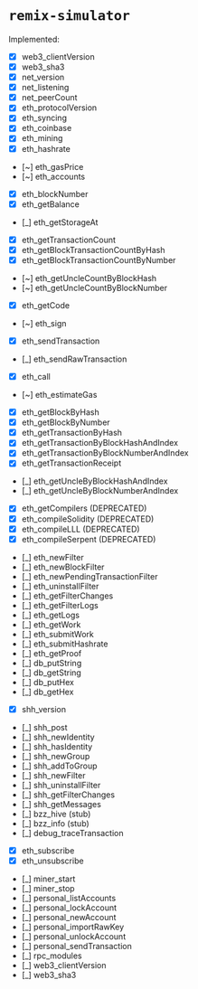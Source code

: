 # `remix-simulator`

Implemented:

* [X] web3_clientVersion
* [X] web3_sha3
* [X] net_version
* [X] net_listening
* [X] net_peerCount
* [X] eth_protocolVersion
* [X] eth_syncing
* [X] eth_coinbase
* [X] eth_mining
* [X] eth_hashrate
* [~] eth_gasPrice
* [~] eth_accounts
* [X] eth_blockNumber
* [X] eth_getBalance
* [_] eth_getStorageAt
* [X] eth_getTransactionCount
* [X] eth_getBlockTransactionCountByHash
* [X] eth_getBlockTransactionCountByNumber
* [~] eth_getUncleCountByBlockHash
* [~] eth_getUncleCountByBlockNumber
* [X] eth_getCode
* [~] eth_sign
* [X] eth_sendTransaction
* [_] eth_sendRawTransaction
* [X] eth_call
* [~] eth_estimateGas
* [X] eth_getBlockByHash
* [X] eth_getBlockByNumber
* [X] eth_getTransactionByHash
* [X] eth_getTransactionByBlockHashAndIndex
* [X] eth_getTransactionByBlockNumberAndIndex
* [X] eth_getTransactionReceipt
* [_] eth_getUncleByBlockHashAndIndex
* [_] eth_getUncleByBlockNumberAndIndex
* [X] eth_getCompilers (DEPRECATED)
* [X] eth_compileSolidity (DEPRECATED)
* [X] eth_compileLLL (DEPRECATED)
* [X] eth_compileSerpent (DEPRECATED)
* [_] eth_newFilter
* [_] eth_newBlockFilter
* [_] eth_newPendingTransactionFilter
* [_] eth_uninstallFilter
* [_] eth_getFilterChanges
* [_] eth_getFilterLogs
* [_] eth_getLogs
* [_] eth_getWork
* [_] eth_submitWork
* [_] eth_submitHashrate
* [_] eth_getProof
* [_] db_putString
* [_] db_getString
* [_] db_putHex
* [_] db_getHex
* [X] shh_version
* [_] shh_post
* [_] shh_newIdentity
* [_] shh_hasIdentity
* [_] shh_newGroup
* [_] shh_addToGroup
* [_] shh_newFilter
* [_] shh_uninstallFilter
* [_] shh_getFilterChanges
* [_] shh_getMessages
* [_] bzz_hive (stub)
* [_] bzz_info (stub)
* [_] debug_traceTransaction
* [X] eth_subscribe
* [X] eth_unsubscribe
* [_] miner_start
* [_] miner_stop
* [_] personal_listAccounts
* [_] personal_lockAccount
* [_] personal_newAccount
* [_] personal_importRawKey
* [_] personal_unlockAccount
* [_] personal_sendTransaction
* [_] rpc_modules
* [_] web3_clientVersion
* [_] web3_sha3
